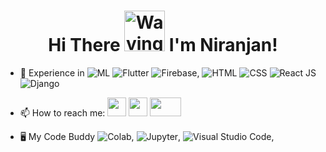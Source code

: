 <h1 align="center">
    Hi There
    <img src="https://raw.githubusercontent.com/nixin72/nixin72/master/wave.gif" 
         alt="Waving hand animated gif"
         height="65"
         width="65" />
    I'm Niranjan!
</h1>

<!--
**itsniranjan/itsniranjan** is a ✨ _special_ ✨ repository because its `README.md` (this file) appears on your GitHub profile.

Here are some ideas to get you started:

- 🔭 I’m currently working on  ![Flutter][2.1],  ![Firebase][2.4],  
- 🌱 I’m currently learning ![Flutter][2.1], ![Django][2.2],  ![React][2.3]
- 💬 Ask me about ...
- 📫 How to reach me: 
- You can find me on [![Twitter][1.1]1], or on [![LinkedIn][1.2]2], or on [![Instagram][1.3]3]

- ⚡ Fun fact: 
-->




- 👐 Experience in ![ML][2.0] ![Flutter][2.1]  ![Firebase][2.4],  ![HTML][4.1]  ![CSS][4.2]  ![React JS][2.3]  ![Django][2.2] 



- 📫 How to reach me:  [<img src="https://www.pikpng.com/pngl/b/57-572097_linkedin-transparent-icon-linked-in-logo-with-white.png" width="30" height="30">](https://www.linkedin.com/in/niranjan-neelakantan) [<img src="https://www.edigitalagency.com.au/wp-content/uploads/new-instagram-logo-png-transparent.png" width="30" height="30">](https://www.instagram.com/niranjan_neelakantan/) [<img src="https://logos-world.net/wp-content/uploads/2020/04/Twitter-Logo.png" width="50" height="30">](https://twitter.com/NiranjanNeelak1)


- 🖥️ My Code Buddy   ![Colab][3.1], ![Jupyter][3.2], ![Visual Studio Code][3.3], 


[1.9]: https://img.shields.io/badge/Data_Science-02569A?style=for-the-badge&logoColor=red
[2.0]: https://img.shields.io/badge/Machine_Learning-02569B?style=for-the-badge&logoColor=white
[2.1]: https://img.shields.io/badge/Flutter-02569B?style=for-the-badge&logo=flutter&logoColor=white
[2.2]: https://img.shields.io/badge/Django-092E20?style=for-the-badge&logo=django&logoColor=white
[2.3]: https://img.shields.io/badge/React-20232A?style=for-the-badge&logo=react&logoColor=61DAFB
[2.4]: https://img.shields.io/badge/firebase-ffca28?style=for-the-badge&logo=firebase&logoColor=black

[3.3]: https://img.shields.io/badge/Visual_Studio_Code-0078D4?style=for-the-badge&logo=visual%20studio%20code&logoColor=white
[3.2]: https://img.shields.io/badge/jupyter-F9AB00?style=for-the-badge&logo=jupyter&logoColor=white
[3.1]: https://img.shields.io/badge/google_colab-F9AB00?style=for-the-badge&logo=googlecolab&logoColor=white


[4.1]: 	https://img.shields.io/badge/HTML5-E34F26?style=for-the-badge&logo=html5&logoColor=white
[4.2]: https://img.shields.io/badge/CSS3-1572B6?style=for-the-badge&logo=css3&logoColor=white
[4.3]: https://img.shields.io/badge/JavaScript-F7DF1E?style=for-the-badge&logo=javascript&logoColor=black
